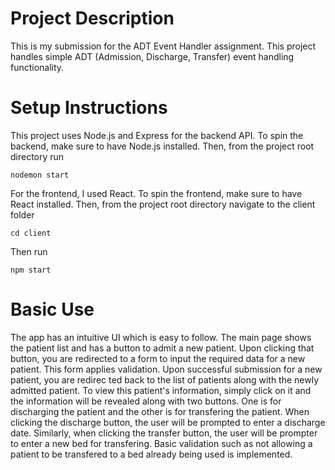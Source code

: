 # Project Description

This is my submission for the ADT Event Handler assignment. This project handles simple ADT (Admission, Discharge, Transfer) event handling functionality.

# Setup Instructions

This project uses Node.js and Express for the backend API. To spin the backend, make sure to have Node.js installed. Then, from the project root directory run

`nodemon start`

For the frontend, I used React. To spin the frontend, make sure to have React installed. Then, from the project root directory navigate to the client folder

`cd client`

Then run

`npm start`

# Basic Use

The app has an intuitive UI which is easy to follow. The main page shows the patient list and has a button to admit a new patient. Upon clicking that button, you are redirected to a form to input the required data for a new patient. This form applies validation. Upon successful submission for a new patient, you are redirec ted back to the list of patients along with the newly admitted patient. To view this patient's information, simply click on it and the information will be revealed along with two buttons. One is for discharging the patient and the other is for transfering the patient. When clicking the discharge button, the user will be prompted to enter a discharge date. Similarly, when clicking the transfer button, the user will be prompter to enter a new bed for transfering. Basic validation such as not allowing a patient to be transfered to a bed already being used is implemented.
